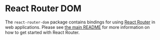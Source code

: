 # React Router DOM

The `react-router-dom` package contains bindings for using [React
Router](https://github.com/ReactTraining/react-router) in web applications.
Please see [the main
README](https://github.com/ReactTraining/react-router/README.md) for more
information on how to get started with React Router.
